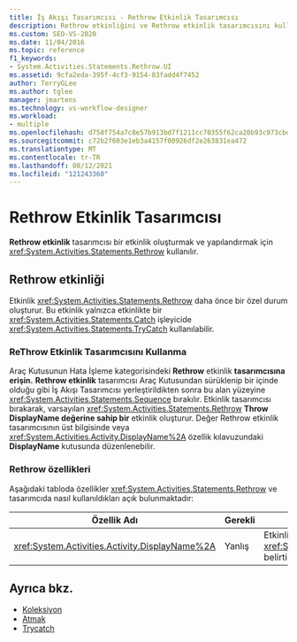 ```yaml
---
title: İş Akışı Tasarımcısı - Rethrow Etkinlik Tasarımcısı
description: Rethrow etkinliğini ve Rethrow etkinlik tasarımcısını kullanarak bir Rethrow etkinliği oluşturma ve yapılandırma hakkında bilgi öğrenin.
ms.custom: SEO-VS-2020
ms.date: 11/04/2016
ms.topic: reference
f1_keywords:
- System.Activities.Statements.Rethrow.UI
ms.assetid: 9cfa2eda-395f-4cf3-9154-83fadd4f7452
author: TerryGLee
ms.author: tglee
manager: jmartens
ms.technology: vs-workflow-designer
ms.workload:
- multiple
ms.openlocfilehash: d758f754a7c8e57b913bd7f1211cc70355f62ca20b93c973cbd3709a60684b00
ms.sourcegitcommit: c72b2f603e1eb3a4157f00926df2e263831ea472
ms.translationtype: MT
ms.contentlocale: tr-TR
ms.lasthandoff: 08/12/2021
ms.locfileid: "121243360"
---
```

# <a name="rethrow-activity-designer"></a>Rethrow Etkinlik Tasarımcısı

**Rethrow etkinlik** tasarımcısı bir etkinlik oluşturmak ve yapılandırmak için <xref:System.Activities.Statements.Rethrow> kullanılır.

## <a name="the-rethrow-activity"></a>Rethrow etkinliği

Etkinlik <xref:System.Activities.Statements.Rethrow> daha önce bir özel durum oluşturur. Bu etkinlik yalnızca etkinlikte bir <xref:System.Activities.Statements.Catch> işleyicide <xref:System.Activities.Statements.TryCatch> kullanılabilir.

### <a name="use-the-rethrow-activity-designer"></a>ReThrow Etkinlik Tasarımcısını Kullanma

Araç Kutusunun Hata İşleme kategorisindeki **Rethrow** etkinlik  **tasarımcısına erişin.** **Rethrow etkinlik** tasarımcısı Araç Kutusundan  sürüklenip bir içinde olduğu gibi İş Akışı Tasarımcısı yerleştirildikten sonra bu alan yüzeyine <xref:System.Activities.Statements.Sequence> bırakılır. Etkinlik tasarımcısı bırakarak, varsayılan <xref:System.Activities.Statements.Rethrow> **Throw DisplayName değerine sahip bir** etkinlik oluşturur. Değer Rethrow etkinlik tasarımcısının üst bilgisinde veya <xref:System.Activities.Activity.DisplayName%2A> özellik kılavuzundaki **DisplayName** kutusunda düzenlenebilir. 

### <a name="the-rethrow-properties"></a>Rethrow özellikleri

Aşağıdaki tabloda özellikler <xref:System.Activities.Statements.Rethrow> ve tasarımcıda nasıl kullanıldıkları açık bulunmaktadır:

|Özellik Adı|Gerekli|Kullanım|
|-|--------------|-|
|<xref:System.Activities.Activity.DisplayName%2A>|Yanlış|Etkinliğin isteğe bağlı kolay adını <xref:System.Activities.Statements.Rethrow> belirtir. Varsayılan değer Rethrow'dır.|

## <a name="see-also"></a>Ayrıca bkz.

- [Koleksiyon](../workflow-designer/collection-activity-designers.md)
- [Atmak](../workflow-designer/throw-activity-designer.md)
- [Trycatch](../workflow-designer/trycatch-activity-designer.md)
